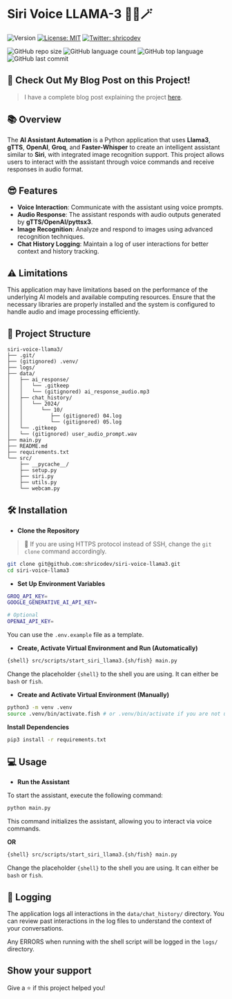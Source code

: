 # Siri Voice LLAMA-3 🧙‍♂️🪄

![Version](https://img.shields.io/badge/version-0.1.0-blue.svg?cacheSeconds=2592000)
[![License: MIT](https://img.shields.io/badge/License-MIT-yellow.svg)](#)
[![Twitter: shricodev](https://img.shields.io/twitter/follow/shricodev.svg?style=social)](https://twitter.com/shricodev)

![GitHub repo size](https://img.shields.io/github/repo-size/shricodev/siri-voice-llama3?style=plastic)
![GitHub language count](https://img.shields.io/github/languages/count/shricodev/siri-voice-llama3?style=plastic)
![GitHub top language](https://img.shields.io/github/languages/top/shricodev/siri-voice-llama3?style=plastic)
![GitHub last commit](https://img.shields.io/github/last-commit/shricodev/siri-voice-llama3?color=red&style=plastic)

## 👀 Check Out My Blog Post on this Project!

> I have a complete blog post explaining the project [here](https://dev.to/shricodev/build-your-personal-siri-with-llama-3-like-a-pro-5h1o).

## 📚 Overview

The **AI Assistant Automation** is a Python application that uses **Llama3**, **gTTS**, **OpenAI**, **Groq**, and **Faster-Whisper** to create an intelligent assistant similar to **Siri**, with integrated image recognition support. This project allows users to interact with the assistant through voice commands and receive responses in audio format.

## 😎 Features

- **Voice Interaction**: Communicate with the assistant using voice prompts.
- **Audio Response**: The assistant responds with audio outputs generated by **gTTS/OpenAI/pyttsx3**.
- **Image Recognition**: Analyze and respond to images using advanced recognition techniques.
- **Chat History Logging**: Maintain a log of user interactions for better context and history tracking.

## ⚠️ Limitations

This application may have limitations based on the performance of the underlying AI models and available computing resources. Ensure that the necessary libraries are properly installed and the system is configured to handle audio and image processing efficiently.

## 🌳 Project Structure

```plaintext
siri-voice-llama3/
├── .git/
├── (gitignored) .venv/
├── logs/
├── data/
│   ├── ai_response/
│   │   └── .gitkeep
│   │   └── (gitignored) ai_response_audio.mp3
│   ├── chat_history/
│   │   └── 2024/
│   │      └── 10/
│   │         ├── (gitignored) 04.log
│   │         └── (gitignored) 05.log
│   └── .gitkeep
│   └── (gitignored) user_audio_prompt.wav
├── main.py
├── README.md
├── requirements.txt
└── src/
    ├── __pycache__/
    ├── setup.py
    ├── siri.py
    ├── utils.py
    └── webcam.py
```

## 🛠️ Installation

- **Clone the Repository**

> 💬 If you are using HTTPS protocol instead of SSH, change the `git clone` command accordingly.

```bash
git clone git@github.com:shricodev/siri-voice-llama3.git
cd siri-voice-llama3
```

- **Set Up Environment Variables**

```bash
GROQ_API_KEY=
GOOGLE_GENERATIVE_AI_API_KEY=

# Optional
OPENAI_API_KEY=
```

You can use the `.env.example` file as a template.

- **Create, Activate Virtual Environment and Run (Automatically)**

```bash
{shell} src/scripts/start_siri_llama3.{sh/fish} main.py
```

Change the placeholder `{shell}` to the shell you are using. It can either be `bash` or `fish`.

- **Create and Activate Virtual Environment (Manually)**

```bash
python3 -m venv .venv
source .venv/bin/activate.fish # or .venv/bin/activate if you are not using the fish shell
```

**Install Dependencies**

```bash
pip3 install -r requirements.txt
```

## 💻 Usage

- **Run the Assistant**

To start the assistant, execute the following command:

```bash
python main.py
```

This command initializes the assistant, allowing you to interact via voice commands.

**OR**

```bash
{shell} src/scripts/start_siri_llama3.{sh/fish} main.py
```

Change the placeholder `{shell}` to the shell you are using. It can either be `bash` or `fish`.

## 💬 Logging

The application logs all interactions in the `data/chat_history/` directory. You can review past interactions in the log files to understand the context of your conversations.

Any ERRORS when running with the shell script will be logged in the `logs/` directory.

## Show your support

Give a ⭐️ if this project helped you!
